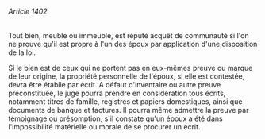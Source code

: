 ###### Article 1402

Tout bien, meuble ou immeuble, est réputé acquêt de communauté si l'on ne prouve qu'il est propre à l'un des époux par application d'une disposition de la loi.

Si le bien est de ceux qui ne portent pas en eux-mêmes preuve ou marque de leur origine, la propriété personnelle de l'époux, si elle est contestée, devra être établie par écrit. A défaut d'inventaire ou autre preuve préconstituée, le juge pourra prendre en considération tous écrits, notamment titres de famille, registres et papiers domestiques, ainsi que documents de banque et factures. Il pourra même admettre la preuve par témoignage ou présomption, s'il constate qu'un époux a été dans l'impossibilité matérielle ou morale de se procurer un écrit.

